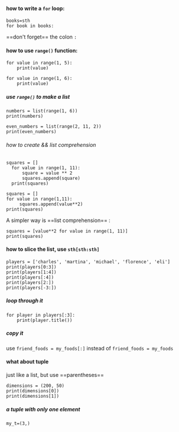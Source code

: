 #### how to write a `for` loop:
```
books=sth
for book in books:
```
==don't forget== the colon `:`

#### how to use `range()` function:
```
for value in range(1, 5):
    print(value)

for value in range(1, 6):
    print(value)
```
##### use `range()` to make a list
```
numbers = list(range(1, 6))
print(numbers)      

even_numbers = list(range(2, 11, 2)) 
print(even_numbers)
```
###### how to create && list comprehension
```
squares = []
  for value in range(1, 11):
      square = value ** 2
      squares.append(square)
  print(squares)

squares = []
for value in range(1,11):
     squares.append(value**2)
print(squares)
```
A simpler way is ==list comprehension== :  
```
squares = [value**2 for value in range(1, 11)]
print(squares)
```

#### how to slice the list, use `sth[sth:sth]`
```
players = ['charles', 'martina', 'michael', 'florence', 'eli'] 
print(players[0:3])
print(players[1:4])
print(players[:4])
print(players[2:])
print(players[-3:])
```
##### loop through it
```
for player in players[:3]:
    print(player.title())
```
##### copy it 
use `friend_foods = my_foods[:]`
instead of `friend_foods = my_foods`

#### what about tuple
just like a list, but use ==parentheses==
```
dimensions = (200, 50)
print(dimensions[0])
print(dimensions[1])
```
##### a tuple with only one element
`my_t=(3,)`